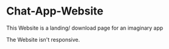# Chat-App-Website

This Website is a landing/ download page for an imaginary app

The Website isn't responsive.
